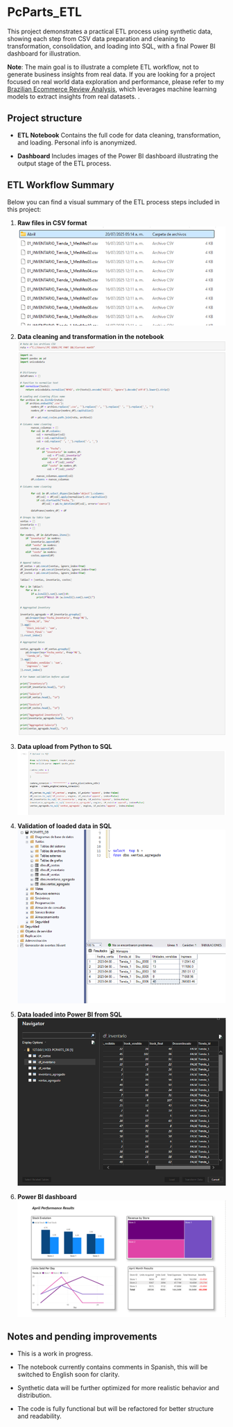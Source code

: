 # PcParts_ETL
This project demonstrates a practical ETL process using synthetic data, showing each step from CSV data preparation and cleaning to transformation, consolidation, and loading into SQL, with a final Power BI dashboard for illustration.

**Note**: The main goal is to illustrate a complete ETL workflow, not to generate business insights from real data. If you are looking for a project focused on real world data exploration and performance, please refer to my [Brazilian Ecommerce Review Analysis](https://github.com/SaulKGM3/Brazilian_Ecommerce_Review_Analysis), which leverages machine learning models to extract insights from real datasets.
.

## Project structure
- **ETL Notebook**
Contains the full code for data cleaning, transformation, and loading. Personal info is anonymized.

- **Dashboard**
Includes images of the Power BI dashboard illustrating the output stage of the ETL process.

## ETL Workflow Summary

Below you can find a visual summary of the ETL process steps included in this project:

1. **Raw files in CSV format**  
   ![Raw Files on CSV](Flow%20Images/Raw%20Files%20on%20CSV.png)

2. **Data cleaning and transformation in the notebook**  
   ![Notebook Code](Flow%20Images/Notebook%20Code.png)

3. **Data upload from Python to SQL**  
   ![Python To SQL](Flow%20Images/Python%20To%20SQL.png)

4. **Validation of loaded data in SQL**  
   ![Validation in SQL](Flow%20Images/SQL.png)

5. **Data loaded into Power BI from SQL**  
   ![Data Load Into Power BI From SQL](Flow%20Images/Data%20Load%20Into%20Power%20BI%20From%20SQL.png)

6. **Power BI dashboard**  
   ![ETL Dashboard](Flow%20Images/ETL%20Dashboard.png)


## Notes and pending improvements

- This is a work in progress.

- The notebook currently contains comments in Spanish, this will be switched to English soon for clarity.

- Synthetic data will be further optimized for more realistic behavior and distribution.

- The code is fully functional but will be refactored for better structure and readability.
